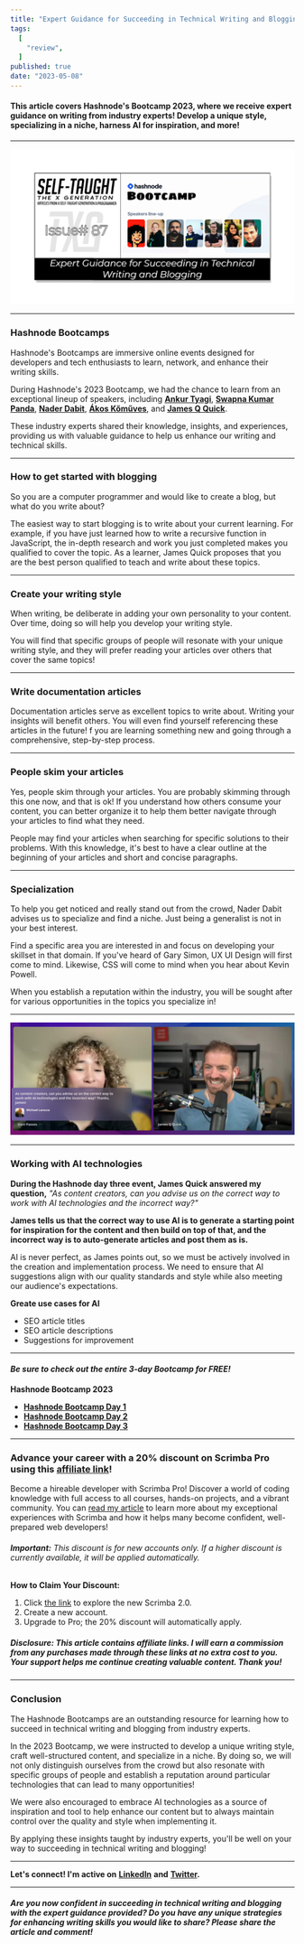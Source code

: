 ```yaml
---
title: "Expert Guidance for Succeeding in Technical Writing and Blogging"
tags:
  [
    "review",
  ]
published: true
date: "2023-05-08"
---
```


#### This article covers Hashnode's Bootcamp 2023, where we receive expert guidance on writing from industry experts! Develop a unique style, specializing in a niche, harness AI for inspiration, and more!

---

![TXG-87](img/05-08-2023/TN-TXG-87.png)

---

### Hashnode Bootcamps
Hashnode's Bootcamps are immersive online events designed for developers and tech enthusiasts to learn, network, and enhance their writing skills.

During Hashnode's 2023 Bootcamp, we had the chance to learn from an exceptional lineup of speakers, including [**Ankur Tyagi**](https://twitter.com/TheAnkurTyagi), [**Swapna Kumar Panda**](https://twitter.com/swapnakpanda), [**Nader Dabit**](https://twitter.com/dabit3), [**Ákos Kőműves**](https://twitter.com/akoskm), and [**James Q Quick**](https://twitter.com/jamesqquick).

These industry experts shared their knowledge, insights, and experiences, providing us with valuable guidance to help us enhance our writing and technical skills.

---

### How to get started with blogging
So you are a computer programmer and would like to create a blog, but what do you write about?

The easiest way to start blogging is to write about your current learning. For example, if you have just learned how to write a recursive function in JavaScript, the in-depth research and work you just completed makes you qualified to cover the topic. As a learner, James Quick proposes that you are the best person qualified to teach and write about these topics.

---

### Create your writing style
When writing, be deliberate in adding your own personality to your content. Over time, doing so will help you develop your writing style.

You will find that specific groups of people will resonate with your unique writing style, and they will prefer reading your articles over others that cover the same topics!

---

### Write documentation articles
Documentation articles serve as excellent topics to write about. Writing your insights will benefit others. You will even find yourself referencing these articles in the future! f you are learning something new and going through a comprehensive, step-by-step process.

---

### People skim your articles
Yes, people skim through your articles. You are probably skimming through this one now, and that is ok! If you understand how others consume your content, you can better organize it to help them better navigate through your articles to find what they need.

People may find your articles when searching for specific solutions to their problems. With this knowledge, it's best to have a clear outline at the beginning of your articles and short and concise paragraphs.

---

### Specialization
To help you get noticed and really stand out from the crowd, Nader Dabit advises us to specialize and find a niche. Just being a generalist is not in your best interest.

Find a specific area you are interested in and focus on developing your skillset in that domain. If you've heard of Gary Simon, UX UI Design will first come to mind. Likewise, CSS will come to mind when you hear about Kevin Powell.

When you establish a reputation within the industry, you will be sought after for various opportunities in the topics you specialize in!

---

![My Question](img/05-08-2023/MyQuestion-03.png)

---

### Working with AI technologies
**During the Hashnode day three event, James Quick answered my question,** *"As content creators, can you advise us on the correct way to work with AI technologies and the incorrect way?"*

**James tells us that the correct way to use AI is to generate a starting point for inspiration for the content and then build on top of that, and the incorrect way is to auto-generate articles and post them as is.**

AI is never perfect, as James points out, so we must be actively involved in the creation and implementation process. We need to ensure that AI suggestions align with our quality standards and style while also meeting our audience's expectations.

**Greate use cases for AI**
* SEO article titles
* SEO article descriptions 
* Suggestions for improvement
    
---

#### *Be sure to check out the entire 3-day Bootcamp for FREE!*
**Hashnode Bootcamp 2023**
* [**Hashnode Bootcamp Day 1**]([https://www.youtube.com/watch?v=obj-wJB6lGs&t=1075s](https://www.youtube.com/watch?v=obj-wJB6lGs&t=1075s))
* [**Hashnode Bootcamp Day 2**]([https://www.youtube.com/watch?v=ysLCBi3L8JI&t=1s](https://www.youtube.com/watch?v=ysLCBi3L8JI&t=1s))  
* [**Hashnode Bootcamp Day 3**]([https://www.youtube.com/watch?v=PNBs3F9biDU&t=1168s](https://www.youtube.com/watch?v=PNBs3F9biDU&t=1168s))
    
---

### Advance your career with a 20% discount on Scrimba Pro using this [affiliate link](https://scrimba.com/?via=MichaelLarocca)!

Become a hireable developer with Scrimba Pro! Discover a world of coding knowledge with full access to all courses, hands-on projects, and a vibrant community. You can [read my article](https://selftaughttxg.com/2021/06-21/06-07-21/) to learn more about my exceptional experiences with Scrimba and how it helps many become confident, well-prepared web developers!

###### ***Important:*** *This discount is for new accounts only. If a higher discount is currently available, it will be applied automatically.*

**How to Claim Your Discount:**
1. Click [the link](https://scrimba.com/?via=MichaelLarocca) to explore the new Scrimba 2.0.
2. Create a new account.
3. Upgrade to Pro; the 20% discount will automatically apply.

##### ***Disclosure:*** *This article contains affiliate links. I will earn a commission from any purchases made through these links at no extra cost to you. Your support helps me continue creating valuable content. Thank you!*

---

### Conclusion
The Hashnode Bootcamps are an outstanding resource for learning how to succeed in technical writing and blogging from industry experts.

In the 2023 Bootcamp, we were instructed to develop a unique writing style, craft well-structured content, and specialize in a niche. By doing so, we will not only distinguish ourselves from the crowd but also resonate with specific groups of people and establish a reputation around particular technologies that can lead to many opportunities!

We were also encouraged to embrace AI technologies as a source of inspiration and tool to help enhance our content but to always maintain control over the quality and style when implementing it.

By applying these insights taught by industry experts, you'll be well on your way to succeeding in technical writing and blogging!

---

**Let's connect! I'm active on** [**LinkedIn**](https://www.linkedin.com/in/michaeljudelarocca/) **and** [**Twitter**](https://twitter.com/MikeJudeLarocca)**.**

---

###### ***Are you now confident in succeeding in technical writing and blogging with the expert guidance provided? Do you have any unique strategies for enhancing writing skills you would like to share? Please share the article and comment!***

